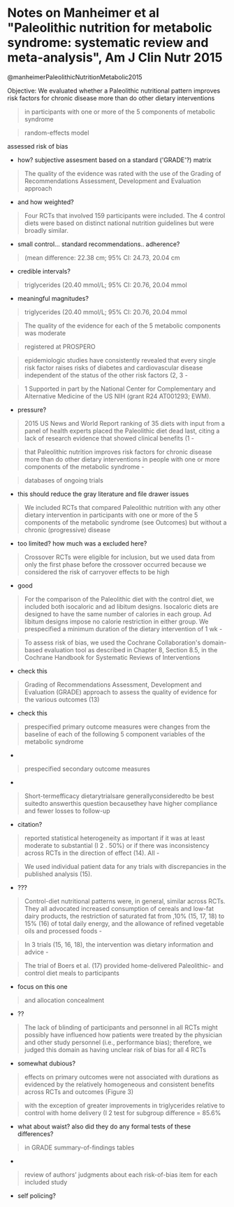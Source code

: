 # Notes on Manheimer et al "Paleolithic nutrition for metabolic syndrome: systematic review and meta-analysis", Am J Clin Nutr 2015

@manheimerPaleolithicNutritionMetabolic2015


Objective: We evaluated whether a Paleolithic nutritional pattern improves risk factors for chronic disease more than do other dietary interventions


> in participants with one or more of the 5 components of metabolic syndrome


> random-effects model

assessed risk of bias
- how? subjective assesment based on a standard ('GRADE'?) matrix


> The quality of the evidence was rated with the use of the Grading of Recommendations Assessment, Development and Evaluation approach
- and how weighted?


> Four RCTs that involved 159 participants were included. The 4 control diets were based on distinct national nutrition guidelines but were broadly similar.

- small control... standard recommendations.. adherence?


>  (mean difference: 22.38 cm; 95% CI: 24.73, 20.04 cm
- credible intervals?


> triglycerides (20.40 mmol/L; 95% CI: 20.76, 20.04 mmol
- meaningful magnitudes?


> triglycerides (20.40 mmol/L; 95% CI: 20.76, 20.04 mmol


> The quality of the evidence for each of the 5 metabolic components was moderate


> registered at PROSPERO


> epidemiologic studies have consistently revealed that every single risk factor raises risks of diabetes and cardiovascular disease independent of the status of the other risk factors (2, 3 -

> 1 Supported in part by the National Center for Complementary and Alternative Medicine of the US NIH (grant R24 AT001293; EWM).
- pressure?


> 2015 US News and World Report ranking of 35 diets with input from a panel of health experts placed the Paleolithic diet dead last, citing a lack of research evidence that showed clinical benefits (1 -


> that Paleolithic nutrition improves risk factors for chronic disease more than do other dietary interventions in people with one or more components of the metabolic syndrome -

> databases of ongoing trials

- this should reduce the gray literature and file drawer issues


> We included RCTs that compared Paleolithic nutrition with any other dietary intervention in participants with one or more of the 5 components of the metabolic syndrome (see Outcomes) but without a chronic (progressive) disease

- too limited? how much was a excluded here?


> Crossover RCTs were eligible for inclusion, but we used data from only the first phase before the crossover occurred because we considered the risk of carryover effects to be high

- good


> For the comparison of the Paleolithic diet with the control diet, we included both isocaloric and ad libitum designs. Isocaloric diets are designed to have the same number of calories in each group. Ad libitum designs impose no calorie restriction in either group. We prespecified a minimum duration of the dietary intervention of 1 wk -



> To assess risk of bias, we used the Cochrane Collaboration's domain-based evaluation tool as described in Chapter 8, Section 8.5, in the Cochrane
Handbook for Systematic Reviews of Interventions

- check this


> Grading of Recommendations Assessment, Development and Evaluation (GRADE) approach to assess the quality of evidence for the various outcomes (13)
- check this


> prespecified primary outcome measures were changes
from the baseline of each of the following 5 component variables
of the metabolic syndrome
-


> prespecified secondary outcome measures
-


> Short-termefficacy dietarytrialsare generallyconsideredto be best
suitedto answerthis question becausethey have higher compliance
and fewer losses to follow-up
- citation?


> reported statistical heterogeneity as important if it was at least moderate to substantial (I 2 . 50%) or if there was inconsistency across RCTs in the direction of effect (14). All -

> We used individual patient data for any trials with discrepancies in the published analysis (15).

- ???

> Control-diet nutritional patterns were, in general, similar across RCTs. They all advocated increased consumption of cereals and low-fat dairy products, the restriction of saturated fat from ,10% (15, 17, 18) to 15% (16) of total daily energy, and the allowance of refined vegetable oils and processed foods -

> In 3 trials (15, 16, 18), the intervention was dietary information
and advice -

> The trial of Boers et al. (17) provided home-delivered Paleolithic- and control diet meals to participants

- focus on this one


> and allocation concealment
- ??


> The lack of blinding of participants and personnel in all RCTs might possibly have influenced how patients were treated by the physician and other study personnel (i.e., performance bias); therefore, we judged this domain as having unclear risk of bias for all 4 RCTs

- somewhat dubious?


>  effects on primary outcomes were not associated with durations as evidenced by the relatively homogeneous and consistent benefits across RCTs and outcomes (Figure 3)


> with the exception of greater improvements in triglycerides relative to control with home delivery (I 2 test for subgroup difference = 85.6%

- what about waist?  also did they do any formal  tests of these differences?


> in GRADE
summary-of-findings tables
-


> review of authors’ judgments about each risk-of-bias item for each included study

- self policing?

